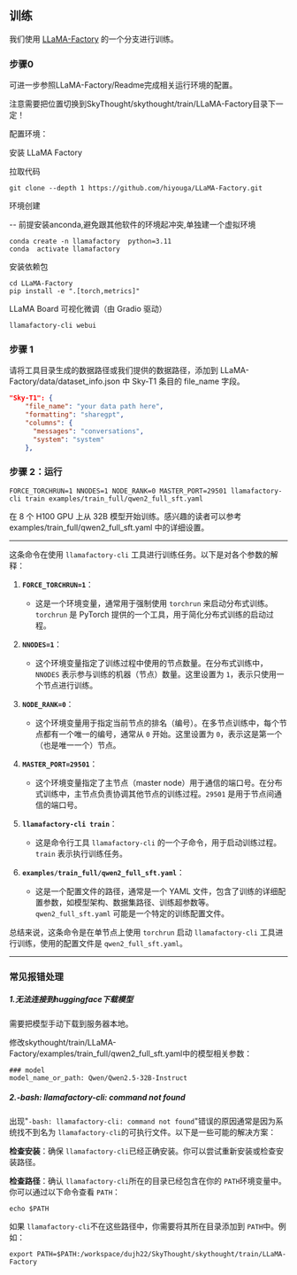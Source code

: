 ## 训练

我们使用 [LLaMA-Factory](https://github.com/hiyouga/LLaMA-Factory) 的一个分支进行训练。

### 步骤0

可进一步参照LLaMA-Factory/Readme完成相关运行环境的配置。

注意需要把位置切换到SkyThought/skythought/train/LLaMA-Factory目录下一定！

配置环境：

安装 LLaMA Factory

拉取代码

```
git clone --depth 1 https://github.com/hiyouga/LLaMA-Factory.git
```

环境创建

-- 前提安装anconda,避免跟其他软件的环境起冲突,单独建一个虚拟环境

```
conda create -n llamafactory  python=3.11
conda  activate llamafactory
```

安装依赖包

```
cd LLaMA-Factory
pip install -e ".[torch,metrics]"
```

LLaMA Board 可视化微调（由 Gradio 驱动）

```
llamafactory-cli webui
```


### 步骤 1

请将工具目录生成的数据路径或我们提供的数据路径，添加到 LLaMA-Factory/data/dataset_info.json 中 Sky-T1 条目的 file_name 字段。

```json
"Sky-T1": {
    "file_name": "your data path here",
    "formatting": "sharegpt",
    "columns": {
      "messages": "conversations",
      "system": "system"
    },
```

### 步骤 2：运行

```
FORCE_TORCHRUN=1 NNODES=1 NODE_RANK=0 MASTER_PORT=29501 llamafactory-cli train examples/train_full/qwen2_full_sft.yaml
```

在 8 个 H100 GPU 上从 32B 模型开始训练。感兴趣的读者可以参考 examples/train_full/qwen2_full_sft.yaml 中的详细设置。

---

这条命令在使用 `llamafactory-cli` 工具进行训练任务。以下是对各个参数的解释：

1. **`FORCE_TORCHRUN=1`**：

   - 这是一个环境变量，通常用于强制使用 `torchrun` 来启动分布式训练。`torchrun` 是 PyTorch 提供的一个工具，用于简化分布式训练的启动过程。
2. **`NNODES=1`**：

   - 这个环境变量指定了训练过程中使用的节点数量。在分布式训练中，`NNODES` 表示参与训练的机器（节点）数量。这里设置为 `1`，表示只使用一个节点进行训练。
3. **`NODE_RANK=0`**：

   - 这个环境变量用于指定当前节点的排名（编号）。在多节点训练中，每个节点都有一个唯一的编号，通常从 `0` 开始。这里设置为 `0`，表示这是第一个（也是唯一一个）节点。
4. **`MASTER_PORT=29501`**：

   - 这个环境变量指定了主节点（master node）用于通信的端口号。在分布式训练中，主节点负责协调其他节点的训练过程。`29501` 是用于节点间通信的端口号。
5. **`llamafactory-cli train`**：

   - 这是命令行工具 `llamafactory-cli` 的一个子命令，用于启动训练过程。`train` 表示执行训练任务。
6. **`examples/train_full/qwen2_full_sft.yaml`**：

   - 这是一个配置文件的路径，通常是一个 YAML 文件，包含了训练的详细配置参数，如模型架构、数据集路径、训练超参数等。`qwen2_full_sft.yaml` 可能是一个特定的训练配置文件。

总结来说，这条命令是在单节点上使用 `torchrun` 启动 `llamafactory-cli` 工具进行训练，使用的配置文件是 `qwen2_full_sft.yaml`。

---

### 常见报错处理

##### 1.无法连接到huggingface下载模型

需要把模型手动下载到服务器本地。

修改skythought/train/LLaMA-Factory/examples/train_full/qwen2_full_sft.yaml中的模型相关参数：

```
### model
model_name_or_path: Qwen/Qwen2.5-32B-Instruct
```

##### 2.-bash: llamafactory-cli: command not found

出现"`-bash: llamafactory-cli: command not found`"错误的原因通常是因为系统找不到名为 `llamafactory-cli`的可执行文件。以下是一些可能的解决方案：

**检查安装**：确保 `llamafactory-cli`已经正确安装。你可以尝试重新安装或检查安装路径。

**检查路径**：确认 `llamafactory-cli`所在的目录已经包含在你的 `PATH`环境变量中。你可以通过以下命令查看 `PATH`：

```
echo $PATH
```

如果 `llamafactory-cli`不在这些路径中，你需要将其所在目录添加到 `PATH`中。例如：

```
export PATH=$PATH:/workspace/dujh22/SkyThought/skythought/train/LLaMA-Factory
```
